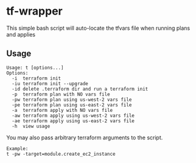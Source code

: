 # tf-wrapper

This simple bash script will auto-locate the tfvars file when running plans and applies

## Usage
```
Usage: t [options...]
Options:
  -i  terraform init
  -iu terraform init --upgrade
  -id delete .terraform dir and run a terraform init
  -p  terraform plan with NO vars file
  -pw terraform plan using us-west-2 vars file
  -pe terraform plan using us-east-2 vars file
  -a  terraform apply with NO vars file
  -aw terraform apply using us-west-2 vars file
  -ae terraform apply using us-east-2 vars file
  -h  view usage
```

You may also pass arbitrary terraform arguments to the script.

```
Example:
t -pw -target=module.create_ec2_instance
```
